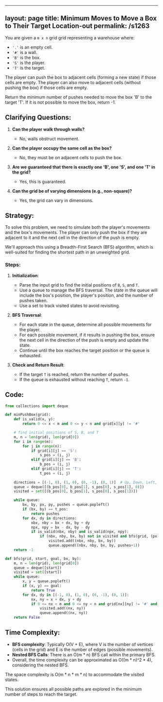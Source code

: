 
---
layout: page
title:  Minimum Moves to Move a Box to Their Target Location-out
permalink: /s1263
---

You are given a `m x n` grid grid representing a warehouse where:

- `'.'` is an empty cell.
- `'#'` is a wall.
- `'B'` is the box.
- `'S'` is the player.
- `'T'` is the target.

The player can push the box to adjacent cells (forming a new state) if those cells are empty. The player can also move to adjacent cells (without pushing the box) if those cells are empty.

Return the minimum number of pushes needed to move the box 'B' to the target 'T'. If it is not possible to move the box, return -1.

## Clarifying Questions:

1. **Can the player walk through walls?**
   - No, walls obstruct movement.
  
2. **Can the player occupy the same cell as the box?**
   - No, they must be on adjacent cells to push the box.

3. **Are we guaranteed that there is exactly one 'B', one 'S', and one 'T' in the grid?**
   - Yes, this is guaranteed.

4. **Can the grid be of varying dimensions (e.g., non-square)?**
   - Yes, the grid can vary in dimensions.

## Strategy:

To solve this problem, we need to simulate both the player's movements and the box's movements. The player can only push the box if they are adjacent to it and the next cell in the direction of the push is empty.

We'll approach this using a Breadth-First Search (BFS) algorithm, which is well-suited for finding the shortest path in an unweighted grid.

### Steps:

1. **Initialization**: 
   - Parse the input grid to find the initial positions of `B`, `S`, and `T`.
   - Use a queue to manage the BFS traversal. The state in the queue will include the box's position, the player's position, and the number of pushes taken.
   - Use a set to track visited states to avoid revisiting.

2. **BFS Traversal**:
   - For each state in the queue, determine all possible movements for the player.
   - For each possible movement, if it results in pushing the box, ensure the next cell in the direction of the push is empty and update the state.
   - Continue until the box reaches the target position or the queue is exhausted.

3. **Check and Return Result**:
   - If the target `T` is reached, return the number of pushes.
   - If the queue is exhausted without reaching `T`, return `-1`.

## Code:

```python
from collections import deque

def minPushBox(grid):
    def is_valid(x, y):
        return 0 <= x < m and 0 <= y < n and grid[x][y] != '#'

    # find initial positions of S, B, and T
    m, n = len(grid), len(grid[0])
    for i in range(m):
        for j in range(n):
            if grid[i][j] == 'S':
                s_pos = (i, j)
            elif grid[i][j] == 'B':
                b_pos = (i, j)
            elif grid[i][j] == 'T':
                t_pos = (i, j)
    
    directions = [(-1, 0), (1, 0), (0, -1), (0, 1)]  # Up, Down, Left, Right
    queue = deque([(b_pos[0], b_pos[1], s_pos[0], s_pos[1], 0)])
    visited = set([(b_pos[0], b_pos[1], s_pos[0], s_pos[1])])

    while queue:
        bx, by, px, py, pushes = queue.popleft()
        if (bx, by) == t_pos:
            return pushes
        for dx, dy in directions:
            nbx, nby = bx + dx, by + dy
            npx, npy = bx - dx, by - dy
            if is_valid(nbx, nby) and is_valid(npx, npy):
                if (nbx, nby, bx, by) not in visited and bfs(grid, (px, py), (npx, npy), bx, by):
                    visited.add((nbx, nby, bx, by))
                    queue.append((nbx, nby, bx, by, pushes+1))
    return -1

def bfs(grid, start, goal, bx, by):
    m, n = len(grid), len(grid[0])
    queue = deque([start])
    visited = set([start])
    while queue:
        x, y = queue.popleft()
        if (x, y) == goal:
            return True
        for dx, dy in [(-1, 0), (1, 0), (0, -1), (0, 1)]:
            nx, ny = x + dx, y + dy
            if 0 <= nx < m and 0 <= ny < n and grid[nx][ny] != '#' and (nx, ny) not in visited and (nx, ny) != (bx, by):
                visited.add((nx, ny))
                queue.append((nx, ny))
    return False
```

## Time Complexity:
- **BFS complexity**: Typically O(V + E), where V is the number of vertices (cells in the grid) and E is the number of edges (possible movements).
- **Nested BFS Calls**: There is an O(m * n) BFS call within the primary BFS.
- Overall, the time complexity can be approximated as O((m * n)^2 * 4), considering the nested BFS.

The space complexity is O(m * n * m * n) to accommodate the visited states.

This solution ensures all possible paths are explored in the minimum number of steps to reach the target.